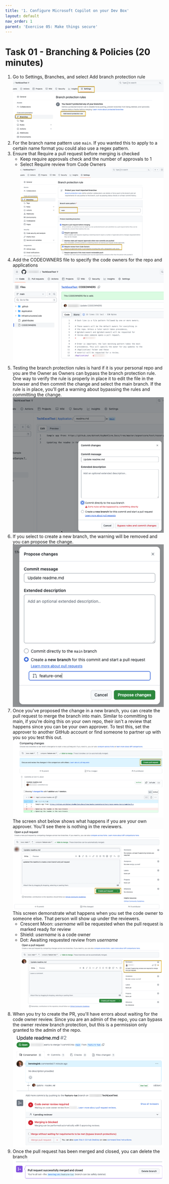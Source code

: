 ```yaml
---
title: '1. Configure Microsoft Copilot on your Dev Box'
layout: default
nav_order: 1
parent: 'Exercise 05: Make things secure'
---
```


# Task 01 - Branching & Policies (20 minutes)

1. Go to Settings, Branches, and select Add branch protection rule
   ![Setup a security policy](../Media/AddBranchProtectionRule.png)
2. For the branch name pattern use `main`. If you wanted this to apply to a certain name format you could also use a regex pattern.
3. Ensure that Require a pull request before merging is checked
    - Keep require approvals check and the number of approvals to 1
    - Select Require review from Code Owners
    ![Configure the branch protection rule](../Media/BranchProtectionRule.png)
4. Add the CODEOWNERS file to specify the code owners for the repo and applications
    ![Add the code owners file](../Media/CodeOwnersFile.png)
5. Testing the branch protection rules is hard if it is your personal repo and you are the Owner as Owners can bypass the branch protection rule. One way to verify the rule is properly in place it to edit the file in the browser and then commit the change and select the main branch. If the rule is in place, you'll get a warning about bypassing the rules and committing the change.
    ![Committing Directly to main](../Media/CommitToMain.png)
6. If you select to create a new branch, the warning will be removed and you can propose the change.
    ![Creating a new branch](../Media/NewBranch.png)
7. Once you've proposed the change in a new branch, you can create the pull request to merge the branch into main. Similar to committing to main, if you're doing this on your own repo, their isn't a review that happens since you can be your own approver. To test this, set the approver to another GitHub account or find someone to partner up with you so you test this out.
    ![Create the pull request](../Media/CreatePullRequest.png)
    The screen shot below shows what happens if you are your own approver. You'll see there is nothing in the reviewers.
    ![Create the pull request](../Media/CreatePullRequest2.png)
    This screen demonstrate what happens when you set the code owner to someone else. That person will show up under the reviewers.
     - Crescent Moon: *username* will be requested when the pull request is marked ready for review
     - Shield: *username* is a code owner
     - Dot: Awaiting requested review from *username*
    ![Pull Request Reviewer](../Media/CreatePullRequestReview.png)
8. When you try to create the PR, you'll have errors about waiting for the code owner review. Since you are an admin of the repo, you can bypass the owner review branch protection, but this is a permission only granted to the admin of the repo.
    ![Pull request pending the code owner review](../Media/PullRequestPendingReview.png)
9. Once the pull request has been merged and closed, you can delete the branch
    ![Delete the merged branch](../Media/DeleteMergedBranch.png)
